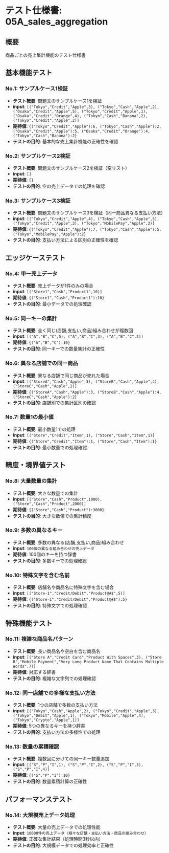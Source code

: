 # テスト仕様書: 05A_sales_aggregation

## 概要
商品ごとの売上集計機能のテスト仕様書

## 基本機能テスト

### No.1: サンプルケース1検証
- **テスト概要**: 問題文のサンプルケース1を検証
- **input**: `[("Tokyo","Credit","Apple",3), ("Tokyo","Cash","Apple",2), ("Osaka","Credit","Apple",5), ("Tokyo","Credit","Apple",1), ("Osaka","Credit","Orange",4), ("Tokyo","Cash","Banana",2), ("Tokyo","Credit","Apple",2)]`
- **期待値**: `{("Tokyo","Credit","Apple"):6, ("Tokyo","Cash","Apple"):2, ("Osaka","Credit","Apple"):5, ("Osaka","Credit","Orange"):4, ("Tokyo","Cash","Banana"):2}`
- **テストの目的**: 基本的な売上集計機能の正確性を確認

### No.2: サンプルケース2検証
- **テスト概要**: 問題文のサンプルケース2を検証（空リスト）
- **input**: `[]`
- **期待値**: `{}`
- **テストの目的**: 空の売上データでの処理を確認

### No.3: サンプルケース3検証
- **テスト概要**: 問題文のサンプルケース3を検証（同一商品異なる支払い方法）
- **input**: `[("Tokyo","Credit","Apple",4), ("Tokyo","Cash","Apple",5), ("Tokyo","Credit","Apple",3), ("Tokyo","MobilePay","Apple",2)]`
- **期待値**: `{("Tokyo","Credit","Apple"):7, ("Tokyo","Cash","Apple"):5, ("Tokyo","MobilePay","Apple"):2}`
- **テストの目的**: 支払い方法による区別の正確性を確認

## エッジケーステスト

### No.4: 単一売上データ
- **テスト概要**: 売上データが1件のみの場合
- **input**: `[("Store1","Cash","Product1",10)]`
- **期待値**: `{("Store1","Cash","Product1"):10}`
- **テストの目的**: 最小データでの処理確認

### No.5: 同一キーの集計
- **テスト概要**: 全く同じ(店舗,支払い,商品)組み合わせが複数回
- **input**: `[("A","B","C",5), ("A","B","C",3), ("A","B","C",2)]`
- **期待値**: `{("A","B","C"):10}`
- **テストの目的**: 同一キーでの数量集計の正確性

### No.6: 異なる店舗での同一商品
- **テスト概要**: 異なる店舗で同じ商品が売れた場合
- **input**: `[("StoreA","Cash","Apple",3), ("StoreB","Cash","Apple",4), ("StoreC","Cash","Apple",2)]`
- **期待値**: `{("StoreA","Cash","Apple"):3, ("StoreB","Cash","Apple"):4, ("StoreC","Cash","Apple"):2}`
- **テストの目的**: 店舗別での集計区別の確認

### No.7: 数量1の最小値
- **テスト概要**: 最小数量1での処理
- **input**: `[("Store","Credit","Item",1), ("Store","Cash","Item",1)]`
- **期待値**: `{("Store","Credit","Item"):1, ("Store","Cash","Item"):1}`
- **テストの目的**: 最小数量での処理確認

## 精度・境界値テスト

### No.8: 大量数量の集計
- **テスト概要**: 大きな数量での集計
- **input**: `[("Store","Cash","Product",1000), ("Store","Cash","Product",2000)]`
- **期待値**: `{("Store","Cash","Product"):3000}`
- **テストの目的**: 大きな数値での集計精度

### No.9: 多数の異なるキー
- **テスト概要**: 多数の異なる(店舗,支払い,商品)組み合わせ
- **input**: `100個の異なる組み合わせの売上データ`
- **期待値**: 100個のキーを持つ辞書
- **テストの目的**: 多数キーでの処理確認

### No.10: 特殊文字を含む名前
- **テスト概要**: 店舗名や商品名に特殊文字を含む場合
- **input**: `[("Store-1","Credit/Debit","Product@#$",5)]`
- **期待値**: `{("Store-1","Credit/Debit","Product@#$"):5}`
- **テストの目的**: 特殊文字での処理確認

## 特殊機能テスト

### No.11: 複雑な商品名パターン
- **テスト概要**: 長い商品名や空白を含む商品名
- **input**: `[("Store A","Credit Card","Product With Spaces",3), ("Store B","Mobile Payment","Very Long Product Name That Contains Multiple Words",7)]`
- **期待値**: 対応する辞書
- **テストの目的**: 複雑な文字列での処理確認

### No.12: 同一店舗での多様な支払い方法
- **テスト概要**: 1つの店舗で多数の支払い方法
- **input**: `[("Tokyo","Cash","Apple",2), ("Tokyo","Credit","Apple",3), ("Tokyo","Debit","Apple",1), ("Tokyo","Mobile","Apple",4), ("Tokyo","Crypto","Apple",1)]`
- **期待値**: 5つの異なるキーを持つ辞書
- **テストの目的**: 支払い方法の多様性での処理

### No.13: 数量の累積確認
- **テスト概要**: 複数回に分けての同一キー数量追加
- **input**: `[("S","P","I",1), ("S","P","I",2), ("S","P","I",3), ("S","P","I",4)]`
- **期待値**: `{("S","P","I"):10}`
- **テストの目的**: 数量累積計算の正確性

## パフォーマンステスト

### No.14: 大規模売上データ処理
- **テスト概要**: 大量の売上データでの処理性能
- **input**: `10000件の売上データ（様々な店舗・支払い方法・商品の組み合わせ）`
- **期待値**: 正確な集計結果（処理時間3秒以内）
- **テストの目的**: 大規模データでの処理効率と正確性